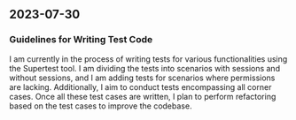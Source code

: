 ## 2023-07-30

### Guidelines for Writing Test Code

I am currently in the process of writing tests for various functionalities using the Supertest tool. I am dividing the tests into scenarios with sessions and without sessions, and I am adding tests for scenarios where permissions are lacking. Additionally, I aim to conduct tests encompassing all corner cases. Once all these test cases are written, I plan to perform refactoring based on the test cases to improve the codebase.